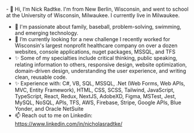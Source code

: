 
- 👋 Hi, I’m Nick Radtke. I'm from New Berlin, Wisconsin, and went to school at the University of Wisconsin, Milwaukee. I currently live in Milwaukee.
- 💞️ I'm passionate about family, baseball, problem-solving, swimming, and emerging technology.
- 🌱 I’m currently looking for a new challenge I recently worked for Wisconsin's largest nonprofit healthcare company on over a dozen websites, console applications, nuget packages, MSSQL, and TFS 
- ✨ Some of my specialties include critical thinking, public speaking, relating information to others, responsive design, website optimization, domain-driven design, understanding the user experience, and writing clean, reusable code.
- ✨ Experience with: C#, VB, SQL, MSSQL, .Net (Web Forms, Web APIs, MVC, Entity Framework), HTML, CSS, SCSS, Tailwind, JavaScript, TypeScript, React, Redux, NextJS, AdobeXD, Figma, MSTest, Jest, MySQL, NoSQL, APIs, TFS, AWS, Firebase, Stripe, Google APIs, Blue Yonder, and Oracle NetSuite
- 📫 Reach out to me on Linkedin: https://www.linkedin.com/in/nicholasradtke/

<!---
NCRadtke00/NCRadtke00 is a ✨ special ✨ repository because its `README.md` (this file) appears on your GitHub profile.
You can click the Preview link to take a look at your changes.
--->
